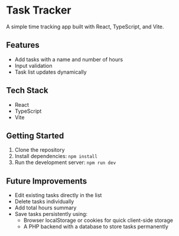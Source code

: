 # Task Tracker
A simple time tracking app built with React, TypeScript, and Vite.

## Features
- Add tasks with a name and number of hours
- Input validation
- Task list updates dynamically

## Tech Stack
- React
- TypeScript
- Vite

## Getting Started
1. Clone the repository
2. Install dependencies: `npm install`
3. Run the development server: `npm run dev`

## Future Improvements
- Edit existing tasks directly in the list
- Delete tasks individually
- Add total hours summary
- Save tasks persistently using:
  - Browser localStorage or cookies for quick client-side storage
  - A PHP backend with a database to store tasks permanently